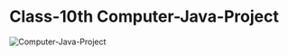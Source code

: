 # Class-10th Computer-Java-Project
![Computer-Java-Project](https://telegra.ph/file/57c67f575eb0f1198e5a4.jpg)
